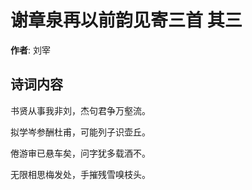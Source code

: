 # 谢章泉再以前韵见寄三首  其三

**作者**: 刘宰

## 诗词内容

书贤从事我非刘，杰句君争万壑流。

拟学岑参酬杜甫，可能列子识壶丘。

倦游审已悬车矣，问字犹多载酒不。

无限相思梅发处，手摧残雪嗅枝头。

